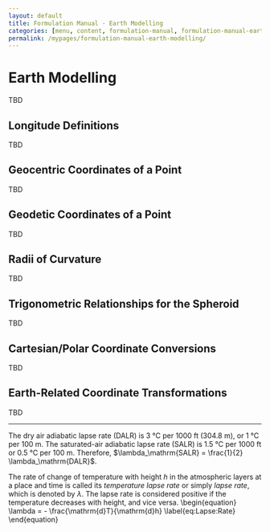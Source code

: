 ```yaml
---
layout: default
title: Formulation Manual - Earth Modelling
categories: [menu, content, formulation-manual, formulation-manual-earth-modelling]
permalink: /mypages/formulation-manual-earth-modelling/
---
```


# Earth Modelling

TBD

## Longitude Definitions

TBD

## Geocentric Coordinates of a Point

TBD

## Geodetic Coordinates of a Point

TBD

## Radii of Curvature

TBD

## Trigonometric Relationships for the Spheroid

TBD

## Cartesian/Polar Coordinate Conversions

TBD

## Earth-Related Coordinate Transformations

TBD


---

The dry air adiabatic lapse rate (DALR) is 3&nbsp;°C per 1000&nbsp;ft (304.8&nbsp;m),
or 1&nbsp;°C per 100&nbsp;m.
The saturated-air adiabatic lapse rate (SALR) is 1.5&nbsp;°C per 1000&nbsp;ft or 0.5&nbsp;°C
per 100&nbsp;m. Therefore,
$\lambda_\mathrm{SALR} = \frac{1}{2} \lambda_\mathrm{DALR}$.

The rate of change of temperature with height $h$ in the atmospheric layers at a
place and time is called its *temperature lapse rate* or simply *lapse rate*,
which is denoted by $\lambda$. The lapse rate is considered positive if the temperature
decreases with height, and vice versa.
\begin{equation}
\lambda = - \frac{\mathrm{d}T}{\mathrm{d}h}
\label{eq:Lapse:Rate}
\end{equation}
